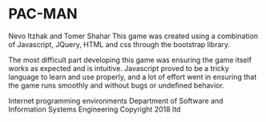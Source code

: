 # PAC-MAN

Nevo Itzhak and Tomer Shahar
This game was created using a combination of Javascript, JQuery, HTML and css through the bootstrap library.

The most difficult part developing this game was ensuring the game itself works as expected and is intuitive. Javascript proved to be a tricky language to learn and use properly, and a lot of effort went in ensuring that the game runs smoothly and without bugs or undefined behavior.

Internet programming environments 
Department of Software and Information Systems Engineering
Copyright 2018 ltd
